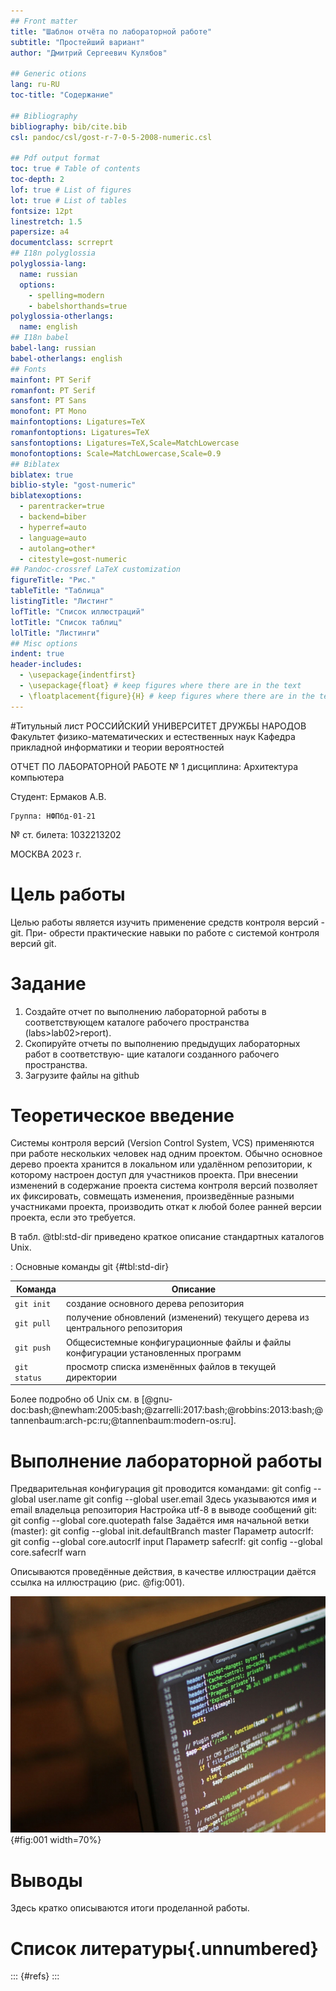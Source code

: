 ```yaml
---
## Front matter
title: "Шаблон отчёта по лабораторной работе"
subtitle: "Простейший вариант"
author: "Дмитрий Сергеевич Кулябов"

## Generic otions
lang: ru-RU
toc-title: "Содержание"

## Bibliography
bibliography: bib/cite.bib
csl: pandoc/csl/gost-r-7-0-5-2008-numeric.csl

## Pdf output format
toc: true # Table of contents
toc-depth: 2
lof: true # List of figures
lot: true # List of tables
fontsize: 12pt
linestretch: 1.5
papersize: a4
documentclass: scrreprt
## I18n polyglossia
polyglossia-lang:
  name: russian
  options:
	- spelling=modern
	- babelshorthands=true
polyglossia-otherlangs:
  name: english
## I18n babel
babel-lang: russian
babel-otherlangs: english
## Fonts
mainfont: PT Serif
romanfont: PT Serif
sansfont: PT Sans
monofont: PT Mono
mainfontoptions: Ligatures=TeX
romanfontoptions: Ligatures=TeX
sansfontoptions: Ligatures=TeX,Scale=MatchLowercase
monofontoptions: Scale=MatchLowercase,Scale=0.9
## Biblatex
biblatex: true
biblio-style: "gost-numeric"
biblatexoptions:
  - parentracker=true
  - backend=biber
  - hyperref=auto
  - language=auto
  - autolang=other*
  - citestyle=gost-numeric
## Pandoc-crossref LaTeX customization
figureTitle: "Рис."
tableTitle: "Таблица"
listingTitle: "Листинг"
lofTitle: "Список иллюстраций"
lotTitle: "Список таблиц"
lolTitle: "Листинги"
## Misc options
indent: true
header-includes:
  - \usepackage{indentfirst}
  - \usepackage{float} # keep figures where there are in the text
  - \floatplacement{figure}{H} # keep figures where there are in the text
---
```

#Титульный лист
РОССИЙСКИЙ УНИВЕРСИТЕТ ДРУЖБЫ НАРОДОВ
Факультет физико-математических и естественных наук
Кафедра прикладной информатики и теории вероятностей





ОТЧЕТ 
ПО ЛАБОРАТОРНОЙ РАБОТЕ № 1
дисциплина:	Архитектура компьютера	 









Студент:  Ермаков А.В.                                   

	Группа: НФПбд-01-21

№ ст. билета: 1032213202                                    




МОСКВА
2023 г.



# Цель работы

Целью работы является изучить  применение средств контроля версий - git. При-
обрести практические навыки по работе с системой контроля версий git.


# Задание

1. Создайте отчет по выполнению лабораторной работы в соответствующем каталоге
рабочего пространства (labs>lab02>report).
2. Скопируйте отчеты по выполнению предыдущих лабораторных работ в соответствую-
щие каталоги созданного рабочего пространства.
3. Загрузите файлы на github

# Теоретическое введение

Системы контроля версий (Version Control System, VCS) применяются при работе
нескольких человек над одним проектом. Обычно основное дерево проекта хранится в
локальном или удалённом репозитории, к которому настроен доступ для участников проекта. При внесении изменений в содержание проекта система контроля версий позволяет
их фиксировать, совмещать изменения, произведённые разными участниками проекта,
производить откат к любой более ранней версии проекта, если это требуется.

В табл. @tbl:std-dir приведено краткое описание стандартных каталогов Unix.

: Основные команды git {#tbl:std-dir}

| Команда      | Описание                                                                                                                   |
|--------------|----------------------------------------------------------------------------------------------------------------------------|
| `git init`   | создание основного дерева репозитория                                                                                      |
| `git pull`   | получение обновлений (изменений) текущего дерева из центрального репозитория                                               |
| `git push`   | Общесистемные конфигурационные файлы и файлы конфигурации установленных программ                                           |
| `git status` | просмотр списка изменённых файлов в текущей директории                                                                     |


Более подробно об Unix см. в [@gnu-doc:bash;@newham:2005:bash;@zarrelli:2017:bash;@robbins:2013:bash;@tannenbaum:arch-pc:ru;@tannenbaum:modern-os:ru].

# Выполнение лабораторной работы

Предварительная конфигурация git проводится командами:
git config --global user.name 
git config --global user.email
Здесь указываются имя и email владельца репозитория
Настройка utf-8 в выводе сообщений git:
git config --global core.quotepath false
Задаётся имя начальной ветки (master):
git config --global init.defaultBranch master
Параметр autocrlf:
git config --global core.autocrlf input
Параметр safecrlf:
git config --global core.safecrlf warn

Описываются проведённые действия, в качестве иллюстрации даётся ссылка на иллюстрацию (рис. @fig:001).

![Название рисунка](image/placeimg_800_600_tech.jpg){#fig:001 width=70%}

# Выводы

Здесь кратко описываются итоги проделанной работы.

# Список литературы{.unnumbered}

::: {#refs}
:::
